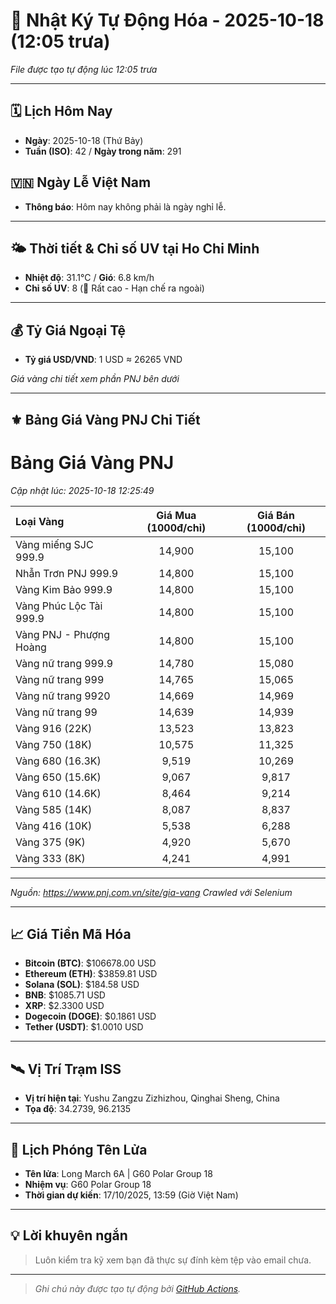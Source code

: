 # 🚀 Nhật Ký Tự Động Hóa - 2025-10-18 (12:05 trưa)

*File được tạo tự động lúc 12:05 trưa*

---
<!-- CALENDAR-MODULE -->
## 🗓️ Lịch Hôm Nay
- **Ngày**: 2025-10-18 (Thứ Bảy)
- **Tuần (ISO)**: 42 / **Ngày trong năm**: 291

<!-- HOLIDAY-MODULE -->
## 🇻🇳 Ngày Lễ Việt Nam
- **Thông báo**: Hôm nay không phải là ngày nghỉ lễ.

---
<!-- WEATHER-UV-MODULE -->
## 🌤️ Thời tiết & Chỉ số UV tại Ho Chi Minh
- **Nhiệt độ**: 31.1°C / **Gió**: 6.8 km/h
- **Chỉ số UV**: 8 (🔴 Rất cao - Hạn chế ra ngoài)

---
<!-- FINANCE-MODULE -->
## 💰 Tỷ Giá Ngoại Tệ
- **Tỷ giá USD/VND**: 1 USD ≈ 26265 VND

*Giá vàng chi tiết xem phần PNJ bên dưới*

---
<!-- PNJ-GOLD-MODULE -->
## ⚜️ Bảng Giá Vàng PNJ Chi Tiết

# Bảng Giá Vàng PNJ
*Cập nhật lúc: 2025-10-18 12:25:49*

| Loại Vàng | Giá Mua (1000đ/chỉ) | Giá Bán (1000đ/chỉ) |
|:---|:---:|:---:|
| Vàng miếng SJC 999.9 | 14,900 | 15,100 |
| Nhẫn Trơn PNJ 999.9 | 14,800 | 15,100 |
| Vàng Kim Bảo 999.9 | 14,800 | 15,100 |
| Vàng Phúc Lộc Tài 999.9 | 14,800 | 15,100 |
| Vàng PNJ - Phượng Hoàng | 14,800 | 15,100 |
| Vàng nữ trang 999.9 | 14,780 | 15,080 |
| Vàng nữ trang 999 | 14,765 | 15,065 |
| Vàng nữ trang 9920 | 14,669 | 14,969 |
| Vàng nữ trang 99 | 14,639 | 14,939 |
| Vàng 916 (22K) | 13,523 | 13,823 |
| Vàng 750 (18K) | 10,575 | 11,325 |
| Vàng 680 (16.3K) | 9,519 | 10,269 |
| Vàng 650 (15.6K) | 9,067 | 9,817 |
| Vàng 610 (14.6K) | 8,464 | 9,214 |
| Vàng 585 (14K) | 8,087 | 8,837 |
| Vàng 416 (10K) | 5,538 | 6,288 |
| Vàng 375 (9K) | 4,920 | 5,670 |
| Vàng 333 (8K) | 4,241 | 4,991 |

---
*Nguồn: https://www.pnj.com.vn/site/gia-vang*
*Crawled với Selenium*

---
<!-- CRYPTO-MODULE -->
## 📈 Giá Tiền Mã Hóa
- **Bitcoin (BTC)**: $106678.00 USD
- **Ethereum (ETH)**: $3859.81 USD
- **Solana (SOL)**: $184.58 USD
- **BNB**: $1085.71 USD
- **XRP**: $2.3300 USD
- **Dogecoin (DOGE)**: $0.1861 USD
- **Tether (USDT)**: $1.0010 USD

---
<!-- ISS-MODULE -->
## 🛰️ Vị Trí Trạm ISS
- **Vị trí hiện tại**: Yushu Zangzu Zizhizhou, Qinghai Sheng, China
- **Tọa độ**: 34.2739, 96.2135

---
<!-- LAUNCH-MODULE -->
## 🚀 Lịch Phóng Tên Lửa
- **Tên lửa**: Long March 6A | G60 Polar Group 18
- **Nhiệm vụ**: G60 Polar Group 18
- **Thời gian dự kiến**: 17/10/2025, 13:59 (Giờ Việt Nam)

---
<!-- ADVICE-MODULE -->
## 💡 Lời khuyên ngắn
> Luôn kiểm tra kỹ xem bạn đã thực sự đính kèm tệp vào email chưa.

---
<!-- FOOTER-MODULE -->
> *Ghi chú này được tạo tự động bởi [GitHub Actions](https://github.com/features/actions).*
